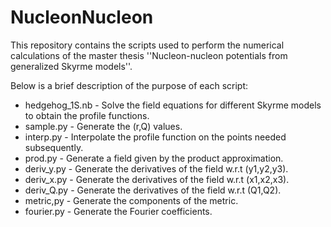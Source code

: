 # NucleonNucleon

This repository contains the scripts used to perform the numerical calculations of the master thesis ''Nucleon-nucleon potentials from generalized Skyrme models''.

Below is a brief description of the purpose of each script:

- hedgehog_1S.nb - Solve the field equations for different Skyrme models to obtain the profile functions.
- sample.py - Generate the (r,Q) values.
- interp.py - Interpolate the profile function on the points needed subsequently.
- prod.py - Generate a field given by the product approximation.
- deriv_y.py - Generate the derivatives of the field w.r.t (y1,y2,y3).
- deriv_x.py - Generate the derivatives of the field w.r.t (x1,x2,x3).
- deriv_Q.py - Generate the derivatives of the field w.r.t (Q1,Q2).
- metric,py - Generate the components of the metric.
- fourier.py - Generate the Fourier coefficients.


